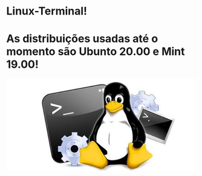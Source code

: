 # Linux-Terminal!
# As distribuições usadas até o momento são Ubunto 20.00 e Mint 19.00!

![](../img/linux-1.jpg)

